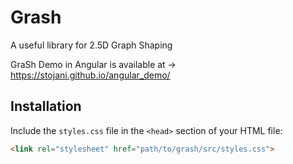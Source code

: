 # Grash
A useful library for 2.5D Graph Shaping

GraSh Demo in Angular is available at -> https://stojani.github.io/angular_demo/

## Installation
Include the `styles.css` file in the `<head>` section of your HTML file:
```html
<link rel="stylesheet" href="path/to/grash/src/styles.css">